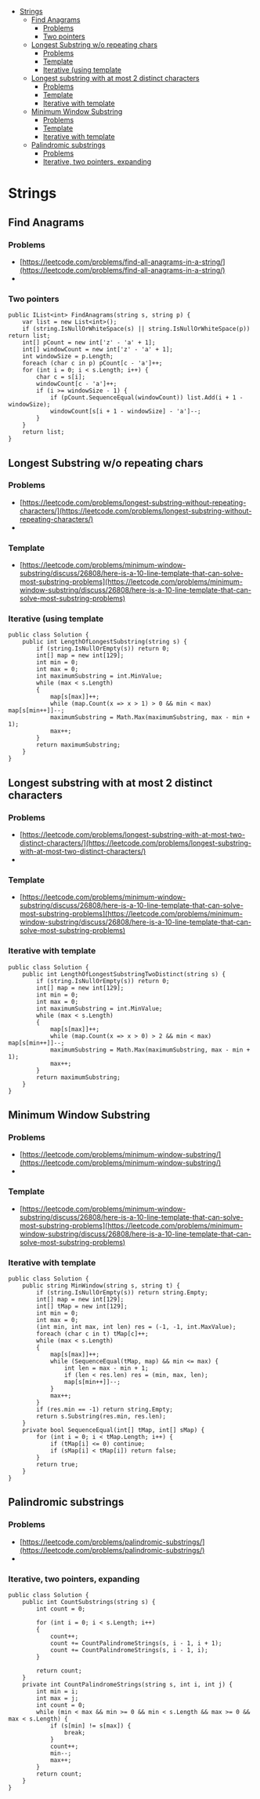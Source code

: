 
<ul>
<li><a href="#strings">Strings</a>
<ul>
<li><a href="#find-anagrams">Find Anagrams</a>
<ul>
<li><a href="#problems">Problems</a></li>
<li><a href="#two-pointers">Two pointers</a></li>
</ul>
</li>
<li><a href="#longest-substring-wo-repeating-chars">Longest Substring w/o repeating chars</a>
<ul>
<li><a href="#problems-1">Problems</a></li>
<li><a href="#template">Template</a></li>
<li><a href="#iterative-using-template">Iterative (using template</a></li>
</ul>
</li>
<li><a href="#longest-substring-with-at-most-2-distinct-characters">Longest substring with at most 2 distinct characters</a>
<ul>
<li><a href="#problems-2">Problems</a></li>
<li><a href="#template-1">Template</a></li>
<li><a href="#iterative-with-template">Iterative with template</a></li>
</ul>
</li>
<li><a href="#minimum-window-substring">Minimum Window Substring</a>
<ul>
<li><a href="#problems-3">Problems</a></li>
<li><a href="#template-2">Template</a></li>
<li><a href="#iterative-with-template-1">Iterative with template</a></li>
</ul>
</li>
<li><a href="#palindromic-substrings">Palindromic substrings</a>
<ul>
<li><a href="#problems-4">Problems</a></li>
<li><a href="#iterative-two-pointers-expanding">Iterative, two pointers, expanding</a></li>
</ul>
</li>
</ul>
</li>
</ul>

# Strings #
## Find Anagrams ##
### Problems ###
- [https://leetcode.com/problems/find-all-anagrams-in-a-string/](https://leetcode.com/problems/find-all-anagrams-in-a-string/)
-
### Two pointers ###
```
public IList<int> FindAnagrams(string s, string p) {
	var list = new List<int>();
	if (string.IsNullOrWhiteSpace(s) || string.IsNullOrWhiteSpace(p)) return list;
	int[] pCount = new int['z' - 'a' + 1];
	int[] windowCount = new int['z' - 'a' + 1];
	int windowSize = p.Length;
	foreach (char c in p) pCount[c - 'a']++;
	for (int i = 0; i < s.Length; i++) {
		char c = s[i];
		windowCount[c - 'a']++;
		if (i >= windowSize - 1) {
			if (pCount.SequenceEqual(windowCount)) list.Add(i + 1 - windowSize);
			windowCount[s[i + 1 - windowSize] - 'a']--;
		}
	}
	return list;
}
```
## Longest Substring w/o repeating chars ##
### Problems ###
- [https://leetcode.com/problems/longest-substring-without-repeating-characters/](https://leetcode.com/problems/longest-substring-without-repeating-characters/)
-
### Template ###
- [https://leetcode.com/problems/minimum-window-substring/discuss/26808/here-is-a-10-line-template-that-can-solve-most-substring-problems](https://leetcode.com/problems/minimum-window-substring/discuss/26808/here-is-a-10-line-template-that-can-solve-most-substring-problems)
###  Iterative (using template ###
```
public class Solution {
    public int LengthOfLongestSubstring(string s) {
        if (string.IsNullOrEmpty(s)) return 0;
        int[] map = new int[129];
        int min = 0;
        int max = 0;
        int maximumSubstring = int.MinValue;
        while (max < s.Length)
        {
            map[s[max]]++;
            while (map.Count(x => x > 1) > 0 && min < max) map[s[min++]]--;
            maximumSubstring = Math.Max(maximumSubstring, max - min + 1);
            max++;
        }
        return maximumSubstring;
    }
}
```
## Longest substring with at most 2 distinct characters ##
### Problems ###
- [https://leetcode.com/problems/longest-substring-with-at-most-two-distinct-characters/](https://leetcode.com/problems/longest-substring-with-at-most-two-distinct-characters/)
-
### Template ###
- [https://leetcode.com/problems/minimum-window-substring/discuss/26808/here-is-a-10-line-template-that-can-solve-most-substring-problems](https://leetcode.com/problems/minimum-window-substring/discuss/26808/here-is-a-10-line-template-that-can-solve-most-substring-problems)
### Iterative with template ###
```
public class Solution {
    public int LengthOfLongestSubstringTwoDistinct(string s) {
        if (string.IsNullOrEmpty(s)) return 0;
        int[] map = new int[129];
        int min = 0;
        int max = 0;
        int maximumSubstring = int.MinValue;
        while (max < s.Length)
        {
            map[s[max]]++;
            while (map.Count(x => x > 0) > 2 && min < max) map[s[min++]]--;
            maximumSubstring = Math.Max(maximumSubstring, max - min + 1);
            max++;
        }
        return maximumSubstring;
    }
}
```
## Minimum Window Substring ##
### Problems ###
- [https://leetcode.com/problems/minimum-window-substring/](https://leetcode.com/problems/minimum-window-substring/)
-
### Template ###
- [https://leetcode.com/problems/minimum-window-substring/discuss/26808/here-is-a-10-line-template-that-can-solve-most-substring-problems](https://leetcode.com/problems/minimum-window-substring/discuss/26808/here-is-a-10-line-template-that-can-solve-most-substring-problems)
### Iterative with template ###
```
public class Solution {
    public string MinWindow(string s, string t) {
        if (string.IsNullOrEmpty(s)) return string.Empty;
        int[] map = new int[129];
        int[] tMap = new int[129];
        int min = 0;
        int max = 0;
        (int min, int max, int len) res = (-1, -1, int.MaxValue);
        foreach (char c in t) tMap[c]++;
        while (max < s.Length)
        {
            map[s[max]]++;
            while (SequenceEqual(tMap, map) && min <= max) {
                int len = max - min + 1;
                if (len < res.len) res = (min, max, len);
                map[s[min++]]--;
            }
            max++;
        }
        if (res.min == -1) return string.Empty;
        return s.Substring(res.min, res.len);
    }
    private bool SequenceEqual(int[] tMap, int[] sMap) {
        for (int i = 0; i < tMap.Length; i++) {
            if (tMap[i] <= 0) continue;
            if (sMap[i] < tMap[i]) return false;
        }
        return true;
    }
}
```
## Palindromic substrings ##
### Problems ###
- [https://leetcode.com/problems/palindromic-substrings/](https://leetcode.com/problems/palindromic-substrings/)
-
### Iterative, two pointers, expanding ###
```
public class Solution {
    public int CountSubstrings(string s) {
        int count = 0;
        
        for (int i = 0; i < s.Length; i++)
        {
            count++;
            count += CountPalindromeStrings(s, i - 1, i + 1);
            count += CountPalindromeStrings(s, i - 1, i);
        }
        
        return count;
    }
    private int CountPalindromeStrings(string s, int i, int j) {
        int min = i;
        int max = j;
        int count = 0;
        while (min < max && min >= 0 && min < s.Length && max >= 0 && max < s.Length) {
            if (s[min] != s[max]) {
                break;
            }
            count++;
            min--;
            max++;
        }
        return count;
    }
}
```


